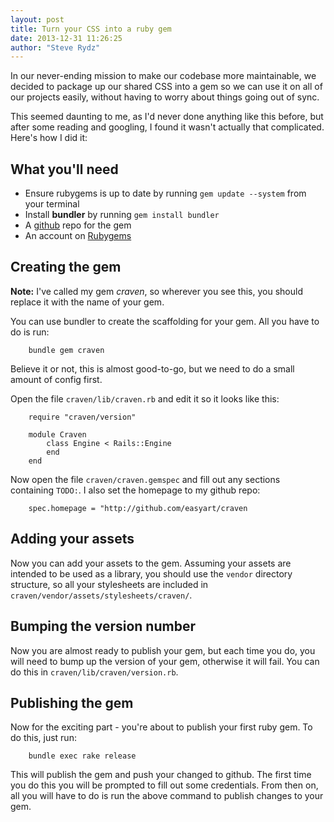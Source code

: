 ```yaml
---
layout: post
title: Turn your CSS into a ruby gem
date: 2013-12-31 11:26:25
author: "Steve Rydz"
---
```


In our never-ending mission to make our codebase more maintainable, we decided to package up our shared CSS into a gem so we can use it on all of our projects easily, without having to worry about things going out of sync.

This seemed daunting to me, as I'd never done anything like this before, but after some reading and googling, I found it wasn't actually that complicated. Here's how I did it:

## What you'll need
* Ensure rubygems is up to date by running `gem update --system` from your terminal
* Install **bundler** by running `gem install bundler`
* A [github](http://github.com) repo for the gem
* An account on [Rubygems](http://rubygems.org)

## Creating the gem
**Note:** I've called my gem *craven*, so wherever you see this, you should replace it with the name of your gem.

You can use bundler to create the scaffolding for your gem. All you have to do is run:

		bundle gem craven

Believe it or not, this is almost good-to-go, but we need to do a small amount of config first.

Open the file `craven/lib/craven.rb` and edit it so it looks like this:

		require "craven/version"

		module Craven
			class Engine < Rails::Engine
			end
		end

Now open the file `craven/craven.gemspec` and fill out any sections containing `TODO:`. I also set the homepage to my github repo:

		spec.homepage = "http://github.com/easyart/craven

## Adding your assets
Now you can add your assets to the gem. Assuming your assets are intended to be used as a library, you should use the `vendor` directory structure, so all your stylesheets are included in  `craven/vendor/assets/stylesheets/craven/`.

## Bumping the version number
Now you are almost ready to publish your gem, but each time you do, you will need to bump up the version of your gem, otherwise it will fail. You can do this in `craven/lib/craven/version.rb`.

## Publishing the gem
Now for the exciting part - you're about to publish your first ruby gem. To do this, just run:

		bundle exec rake release

This will publish the gem and push your changed to github. The first time you do this you will be prompted to fill out some credentials. From then on, all you will have to do is run the above command to publish changes to your gem.
